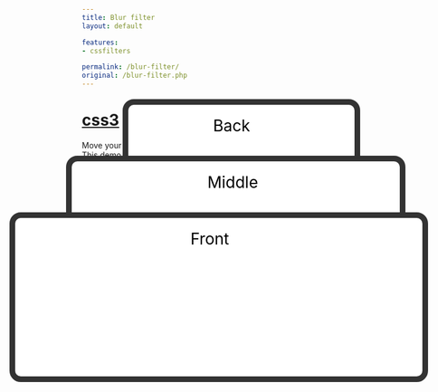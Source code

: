```yaml
---
title: Blur filter
layout: default

features:
- cssfilters

permalink: /blur-filter/
original: /blur-filter.php
---
```


<style type="text/css">
  body {
    padding: 0;
    overflow: hidden;
  }
  #container {
    padding: 0 2em;
    position: relative;
  }

  div.layer {
    background: #fff;
    color: #000;
    position: absolute;
    border: 10px solid #333;
    border-radius: 20px;

    -webkit-transform: rotateY(.5deg) transformZ(1px);
    -moz-transform: rotateY(.5deg) transformZ(1px);
	}
  div.layer span {
    display: block;
    width: 100px;
    margin: 20px auto 0;
    font-size: 2em;
  }

  div.back {
    width: 400px;
    height: 200px;
    top: 180px;
    left: 300px;
    z-index: 1;
  }
  div.middle {
    width: 580px;
    height: 240px;
    top: 280px;
    left: 200px;
    z-index: 2;
  }
  div.front {
    width: 720px;
    height: 280px;
    top: 380px;
    left: 100px;
    z-index: 3;
  }
</style>
<script>

  $(document).ready(function(){

    var back = 180;
    var middle = 300;
    var front = 500;
    var YY,
        offset,
        sizeBack,
        sizeMiddle,
        sizeFront;

    // For mouse users
    $('html').mousemove(function(e){

      // calculate the shadow
      offset = $('html').offset();
      YY = e.clientY - offset.top;

      sizeBack   = Math.abs(back-YY)/40;
      sizeMiddle = Math.abs(middle-YY)/40;
      sizeFront  = Math.abs(front-YY)/40;

      // apply blur
      $('.back').css('-webkit-filter',   'blur('+ (sizeBack) +'px)');
      $('.middle').css('-webkit-filter', 'blur('+ (sizeMiddle) +'px)');
      $('.front').css('-webkit-filter',  'blur('+ (sizeFront) +'px)');
    });
  });
</script>

<h1><a href="http://css3playground.com">css3</a> // {{ page.title }}</h1>

<p class="instructions">
	Move your cursor up and down to watch the depth of field change.<br>
	This demo uses <code>-webkit-filter: blur()</code> and a dash of JS to track your cursor.
</p>

<div class="back layer"><span>Back</span></div>
<div class="middle layer"><span>Middle</span></div>
<div class="front layer"><span>Front</span></div>
